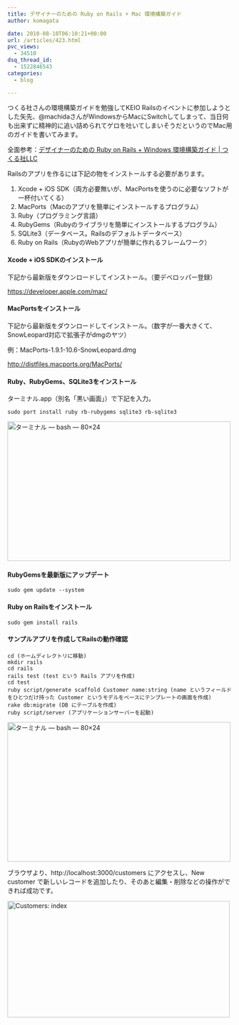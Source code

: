 ```yaml
---
title: デザイナーのための Ruby on Rails + Mac 環境構築ガイド
author: komagata

date: 2010-08-10T06:10:21+00:00
url: /articles/423.html
pvc_views:
  - 34510
dsq_thread_id:
  - 1522846543
categories:
  - blog

---
```

つくる社さんの環境構築ガイドを勉強してKEIO Railsのイベントに参加しようとした矢先、@machidaさんがWindowsからMacにSwitchしてしまって、当日何も出来ずに精神的に追い詰められてゲロを吐いてしまいそうだというのでMac用のガイドを書いてみます。

全面参考：[デザイナーのための Ruby on Rails + Windows 環境構築ガイド | つくる社LLC][1]

Railsのアプリを作るには下記の物をインストールする必要があります。

  1. Xcode + iOS SDK（両方必要無いが、MacPortsを使うのに必要なソフトが一杯付いてくる）
  2. MacPorts（Macのアプリを簡単にインストールするプログラム）
  3. Ruby（プログラミング言語）
  4. RubyGems（Rubyのライブラリを簡単にインストールするプログラム）
  5. SQLite3（データベース。Railsのデフォルトデータベース）
  6. Ruby on Rails（RubyのWebアプリが簡単に作れるフレームワーク）

#### Xcode + iOS SDKのインストール

下記から最新版をダウンロードしてインストール。（要デベロッパー登録）

<https://developer.apple.com/mac/>

#### MacPortsをインストール

下記から最新版をダウンロードしてインストール。（数字が一番大きくて、SnowLeopard対応で拡張子がdmgのヤツ）
  
例：MacPorts-1.9.1-10.6-SnowLeopard.dmg

<http://distfiles.macports.org/MacPorts/>

#### Ruby、RubyGems、SQLite3をインストール

ターミナル.app（別名「黒い画面」）で下記を入力。

    sudo port install ruby rb-rubygems sqlite3 rb-sqlite3

<p class="center">
  <a href="http://www.flickr.com/photos/komagata/4878554162/" title="ターミナル — bash — 80×24 by komagata, on Flickr"><img src="http://farm5.static.flickr.com/4097/4878554162_d3efcaa656.jpg" width="500" height="313" alt="ターミナル — bash — 80×24" /></a>
</p>

#### RubyGemsを最新版にアップデート

    sudo gem update --system

#### Ruby on Railsをインストール

    sudo gem install rails

#### サンプルアプリを作成してRailsの動作確認

    cd (ホームディレクトリに移動)
    mkdir rails
    cd rails
    rails test (test という Rails アプリを作成)
    cd test
    ruby script/generate scaffold Customer name:string (name というフィールドをひとつだけ持った Customer というモデルをベースにテンプレートの画面を作成)
    rake db:migrate (DB にテーブルを作成)
    ruby script/server (アプリケーションサーバーを起動)

<p class="center">
  <a href="http://www.flickr.com/photos/komagata/4878556256/" title="ターミナル — bash — 80×24 by komagata, on Flickr"><img src="http://farm5.static.flickr.com/4102/4878556256_f1cc7c3543.jpg" width="500" height="313" alt="ターミナル — bash — 80×24" /></a>
</p>

ブラウザより、http://localhost:3000/customers にアクセスし、New customer で新しいレコードを追加したり、そのあと編集・削除などの操作ができれば成功です。

<p class="center">
  <a href="http://www.flickr.com/photos/komagata/4877941951/" title="Customers: index by komagata, on Flickr"><img src="http://farm5.static.flickr.com/4139/4877941951_a593339207.jpg" width="498" height="261" alt="Customers: index" /></a>
</p>

 [1]: http://tsukurusha.com/2010/07/ruby_on_rails_setup_guide_for_designers/